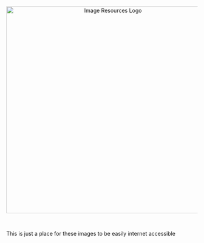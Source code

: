 <div align="center">
  <br />
  <p>
    <img src="https://discord.js.org/static/logo.svg" width="546" alt="Image Resources Logo" />
  </p>
  <br />
</div>

This is just a place for these images to be easily internet accessible
